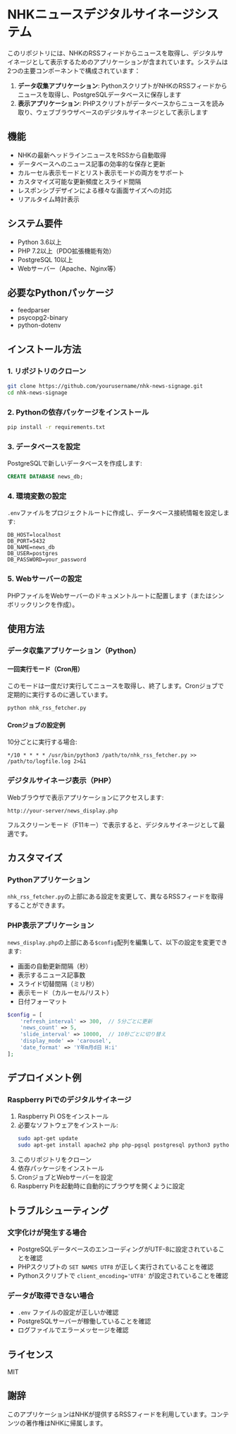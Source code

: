 # NHKニュースデジタルサイネージシステム

このリポジトリには、NHKのRSSフィードからニュースを取得し、デジタルサイネージとして表示するためのアプリケーションが含まれています。システムは2つの主要コンポーネントで構成されています：

1. **データ収集アプリケーション**: PythonスクリプトがNHKのRSSフィードからニュースを取得し、PostgreSQLデータベースに保存します
2. **表示アプリケーション**: PHPスクリプトがデータベースからニュースを読み取り、ウェブブラウザベースのデジタルサイネージとして表示します

## 機能

- NHKの最新ヘッドラインニュースをRSSから自動取得
- データベースへのニュース記事の効率的な保存と更新
- カルーセル表示モードとリスト表示モードの両方をサポート
- カスタマイズ可能な更新頻度とスライド間隔
- レスポンシブデザインによる様々な画面サイズへの対応
- リアルタイム時計表示

## システム要件

- Python 3.6以上
- PHP 7.2以上（PDO拡張機能有効）
- PostgreSQL 10以上
- Webサーバー（Apache、Nginx等）

## 必要なPythonパッケージ

- feedparser
- psycopg2-binary
- python-dotenv

## インストール方法

### 1. リポジトリのクローン

```bash
git clone https://github.com/yourusername/nhk-news-signage.git
cd nhk-news-signage
```

### 2. Pythonの依存パッケージをインストール

```bash
pip install -r requirements.txt
```

### 3. データベースを設定

PostgreSQLで新しいデータベースを作成します:

```sql
CREATE DATABASE news_db;
```

### 4. 環境変数の設定

`.env`ファイルをプロジェクトルートに作成し、データベース接続情報を設定します:

```
DB_HOST=localhost
DB_PORT=5432
DB_NAME=news_db
DB_USER=postgres
DB_PASSWORD=your_password
```

### 5. Webサーバーの設定

PHPファイルをWebサーバーのドキュメントルートに配置します（またはシンボリックリンクを作成）。

## 使用方法

### データ収集アプリケーション（Python）

#### 一回実行モード（Cron用）

このモードは一度だけ実行してニュースを取得し、終了します。Cronジョブで定期的に実行するのに適しています。

```bash
python nhk_rss_fetcher.py
```

#### Cronジョブの設定例

10分ごとに実行する場合:

```
*/10 * * * * /usr/bin/python3 /path/to/nhk_rss_fetcher.py >> /path/to/logfile.log 2>&1
```

### デジタルサイネージ表示（PHP）

Webブラウザで表示アプリケーションにアクセスします:

```
http://your-server/news_display.php
```

フルスクリーンモード（F11キー）で表示すると、デジタルサイネージとして最適です。

## カスタマイズ

### Pythonアプリケーション

`nhk_rss_fetcher.py`の上部にある設定を変更して、異なるRSSフィードを取得することができます。

### PHP表示アプリケーション

`news_display.php`の上部にある`$config`配列を編集して、以下の設定を変更できます:

- 画面の自動更新間隔（秒）
- 表示するニュース記事数
- スライド切替間隔（ミリ秒）
- 表示モード（カルーセル/リスト）
- 日付フォーマット

```php
$config = [
    'refresh_interval' => 300,  // 5分ごとに更新
    'news_count' => 5,
    'slide_interval' => 10000,  // 10秒ごとに切り替え
    'display_mode' => 'carousel',
    'date_format' => 'Y年m月d日 H:i'
];
```

## デプロイメント例

### Raspberry Piでのデジタルサイネージ

1. Raspberry Pi OSをインストール
2. 必要なソフトウェアをインストール:
   ```bash 
   sudo apt-get update
   sudo apt-get install apache2 php php-pgsql postgresql python3 python3-pip
   ```
3. このリポジトリをクローン
4. 依存パッケージをインストール
5. CronジョブとWebサーバーを設定
6. Raspberry Piを起動時に自動的にブラウザを開くように設定

## トラブルシューティング

### 文字化けが発生する場合

- PostgreSQLデータベースのエンコーディングがUTF-8に設定されていることを確認
- PHPスクリプトの `SET NAMES UTF8` が正しく実行されていることを確認
- Pythonスクリプトで `client_encoding='UTF8'` が設定されていることを確認

### データが取得できない場合

- `.env` ファイルの設定が正しいか確認
- PostgreSQLサーバーが稼働していることを確認
- ログファイルでエラーメッセージを確認

## ライセンス

MIT

## 謝辞

このアプリケーションはNHKが提供するRSSフィードを利用しています。コンテンツの著作権はNHKに帰属します。
